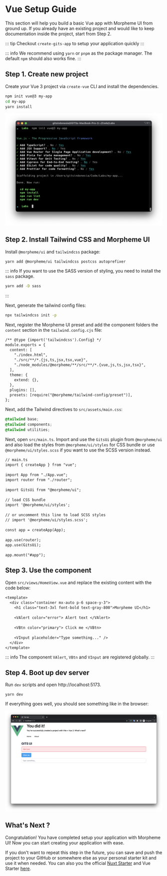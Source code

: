 # Vue Setup Guide

This section will help you build a basic Vue app with Morpheme UI from ground up. If you already have an existing project and would like to keep documentation inside the project, start from Step 2.

::: tip
Checkout `create-gits-app` to setup your application quickly
:::

::: info
We recommend using `yarn` or `pnpm` as the package manager. The default `npm` should also works fine.
:::

## Step 1. Create new project

Create your Vue 3 project via `create-vue` CLI and install the dependencies.

```bash
npm init vue@3 my-app
cd my-app
yarn install
```

![Step 1](/getting-started-1.png)

## Step 2. Install Tailwind CSS and Morpheme UI

Install `@morpheme/ui` and `tailwindcss` package:

```bash
yarn add @morpheme/ui tailwindcss postcss autoprefixer
```

::: info
If you want to use the SASS version of styling, you need to install the `sass` package.

```bash
yarn add -D sass
```

:::

Next, generate the tailwind config files:

```bash
npx tailwindcss init -p
```

Next, register the Morpheme UI preset and add the component folders the `content` section in the `tailwind.config.cjs` file:

```js{6,12}
/** @type {import('tailwindcss').Config} */
module.exports = {
  content: [
    "./index.html",
    "./src/**/*.{js,ts,jsx,tsx,vue}",
    "./node_modules/@morpheme/**/src/**/*.{vue,js,ts,jsx,tsx}",
  ],
  theme: {
    extend: {},
  },
  plugins: [],
  presets: [require("@morpheme/tailwind-config/preset")],
};
```

Next, add the Tailwind directives to `src/assets/main.css`:

```css
@tailwind base;
@tailwind components;
@tailwind utilities;
```

Next, open `src/main.ts`. Import and use the `GitsUi` plugin from `@morpheme/ui` and also load the styles from `@morpheme/ui/styles` for CSS bundle or use `@morpheme/ui/styles.scss` if you want to use the SCSS version instead.

```ts{7,10}
// main.ts
import { createApp } from "vue";

import App from "./App.vue";
import router from "./router";

import GitsUi from "@morpheme/ui";

// load CSS bundle
import '@morpheme/ui/styles';

// or uncomment this line to load SCSS styles
// import '@morpheme/ui/styles.scss';

const app = createApp(App);

app.use(router);
app.use(GitsUi);

app.mount("#app");
```

## Step 3. Use the component

Open `src/views/HomeView.vue` and replace the existing content with the code below:

```vue
<template>
  <div class="container mx-auto p-6 space-y-3">
    <h1 class="text-3xl font-bold text-gray-800">Morpheme UI</h1>

    <VAlert color="error"> Alert text </VAlert>

    <VBtn color="primary"> Click me </VBtn>

    <VInput placeholder="Type something..." />
  </div>
</template>
```

::: info
The component `VAlert`, `VBtn` and `VInput` are registered globally.
:::

## Step 4. Boot up dev server

Run `dev` scripts and open http://localhost:5173.

```
yarn dev
```

If everything goes well, you should see something like in the browser:

![Getting Started 2](/getting-started-2.png)

## What's Next ?

Congratulation! You have completed setup your application with Morpheme UI! Now you can start creating your application with ease.

If you don't want to repeat this step in the future, you can save and push the project to your GitHub or somewhere else as your personal starter kit and use it when needed. You can also you the official [Nuxt Starter](https://github.com/gitsindonesia/nuxt-starter) and Vue Starter [here](https://github.com/gitsindonesia/ui-component/tree/main/starter/vue).
